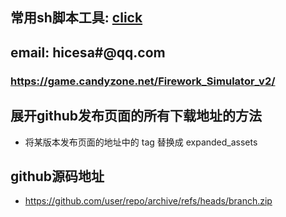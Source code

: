 ## 常用sh脚本工具: [click](tools)

### 
### 

## email: hicesa#@qq.com
 
### https://game.candyzone.net/Firework_Simulator_v2/

## 展开github发布页面的所有下载地址的方法
* 将某版本发布页面的地址中的 tag 替换成 expanded_assets

## github源码地址
* https://github.com/user/repo/archive/refs/heads/branch.zip

### 
